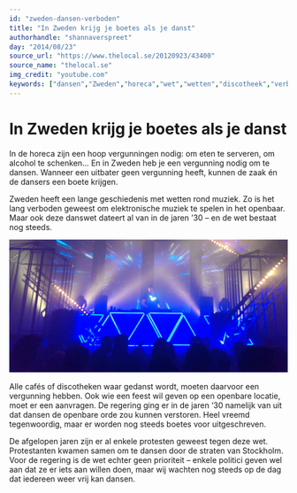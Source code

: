 ```yaml
---
id: "zweden-dansen-verboden"
title: "In Zweden krijg je boetes als je danst"
authorhandle: "shannaverspreet"
day: "2014/08/23"
source_url: "https://www.thelocal.se/20120923/43400"
source_name: "thelocal.se"
img_credit: "youtube.com"
keywords: ["dansen","Zweden","horeca","wet","wetten","discotheek","verbod"]
---
```

# In Zweden krijg je boetes als je danst
In de horeca zijn een hoop vergunningen nodig: om eten te serveren, om alcohol te schenken… En in Zweden heb je een vergunning nodig om te dansen. Wanneer een uitbater geen vergunning heeft, kunnen de zaak én de dansers een boete krijgen.

Zweden heeft een lange geschiedenis met wetten rond muziek. Zo is het lang verboden geweest om elektronische muziek te spelen in het openbaar. Maar ook deze danswet dateert al van in de jaren ’30 – en de wet bestaat nog steeds.

![youtube.com](2.jpg "Credit: youtube.com")

Alle cafés of discotheken waar gedanst wordt, moeten daarvoor een vergunning hebben. Ook wie een feest wil geven op een openbare locatie, moet er een aanvragen. De regering ging er in de jaren ‘30 namelijk van uit dat dansen de openbare orde zou kunnen verstoren. Heel vreemd tegenwoordig, maar er worden nog steeds boetes voor uitgeschreven.

De afgelopen jaren zijn er al enkele protesten geweest tegen deze wet. Protestanten kwamen samen om te dansen door de straten van Stockholm. Voor de regering is de wet echter geen prioriteit – enkele politici geven wel aan dat ze er iets aan willen doen, maar wij wachten nog steeds op de dag dat iedereen weer vrij kan dansen.